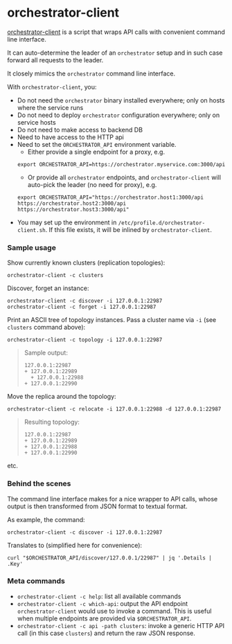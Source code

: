 # orchestrator-client

[orchestrator-client](https://github.com/openark/orchestrator/blob/master/resources/bin/orchestrator-client) is a script that wraps API calls with convenient command line interface.

It can auto-determine the leader of an `orchestrator` setup and in such case forward all requests to the leader.

It closely mimics the `orchestrator` command line interface.

With `orchestrator-client`, you:

- Do not need the `orchestrator` binary installed everywhere; only on hosts where the service runs
- Do not need to deploy `orchestrator` configuration everywhere; only on service hosts
- Do not need to make access to backend DB
- Need to have access to the HTTP api
- Need to set the `ORCHESTRATOR_API` environment variable.
  - Either provide a single endpoint for a proxy, e.g.
  ```shell
  export ORCHESTRATOR_API=https://orchestrator.myservice.com:3000/api
  ```
  - Or provide all `orchestrator` endpoints, and `orchestrator-client` will auto-pick the leader (no need for proxy), e.g.
  ```shell
  export ORCHESTRATOR_API="https://orchestrator.host1:3000/api https://orchestrator.host2:3000/api https://orchestrator.host3:3000/api"
  ```
- You may set up the environment in `/etc/profile.d/orchestrator-client.sh`. If this file exists, it will be inlined by `orchestrator-client`.

### Sample usage

Show currently known clusters (replication topologies):

    orchestrator-client -c clusters

Discover, forget an instance:

    orchestrator-client -c discover -i 127.0.0.1:22987
    orchestrator-client -c forget -i 127.0.0.1:22987

Print an ASCII tree of topology instances. Pass a cluster name via `-i` (see `clusters` command above):

    orchestrator-client -c topology -i 127.0.0.1:22987

> Sample output:
>
>     127.0.0.1:22987
>     + 127.0.0.1:22989
>       + 127.0.0.1:22988
>     + 127.0.0.1:22990

Move the replica around the topology:

    orchestrator-client -c relocate -i 127.0.0.1:22988 -d 127.0.0.1:22987

> Resulting topology:
>
>     127.0.0.1:22987
>     + 127.0.0.1:22989
>     + 127.0.0.1:22988
>     + 127.0.0.1:22990

etc.

### Behind the scenes

The command line interface makes for a nice wrapper to API calls, whose output is then transformed from JSON format to textual format.

As example, the command:

```shell
orchestrator-client -c discover -i 127.0.0.1:22987
```

Translates to (simplified here for convenience):

```shell
curl "$ORCHESTRATOR_API/discover/127.0.0.1/22987" | jq '.Details | .Key'
```

### Meta commands

- `orchestrator-client -c help`: list all available commands
- `orchestrator-client -c which-api`: output the API endpoint `orchestrator-client` would use to invoke a command. This is useful when multiple endpoints are provided via `$ORCHESTRATOR_API`.
- `orchestrator-client -c api -path clusters`: invoke a generic HTTP API call (in this case `clusters`) and return the raw JSON response.
